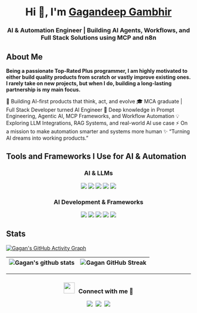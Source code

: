 <h1 align="center">Hi 👋, I'm <a href="https://github.com/gagandeepgambhir2" target="blank">
Gagandeep Gambhir</a></h1>
<h3 align="center">AI & Automation Engineer | Building AI Agents, Workflows, and Full Stack Solutions using MCP and n8n</h3>
<h2>About Me</h2>

****Being a passionate Top-Rated Plus programmer, I am highly motivated to either build quality products from scratch or vastly improve existing ones. I rarely take on new projects, but when I do, building a long-lasting partnership is my main focus.****

🤖 Building AI-first products that think, act, and evolve
🎓 MCA graduate | Full Stack Developer turned AI Engineer
🧠 Deep knowledge in Prompt Engineering, Agentic AI, MCP Frameworks, and Workflow Automation
💡 Exploring LLM Integrations, RAG Systems, and real-world AI use case
⚡ On a mission to make automation smarter and systems more human
✨ “Turning AI dreams into working products.”

<h2>Tools and Frameworks I Use for AI & Automation</h2>
<h3 align="center">AI & LLMs</h3>
<p align="center">
<a href="#">  <img src ='https://camo.githubusercontent.com/5644f88aebe629ef260750a6340cca58707110e7ca5e973649d9f794d72c1f30/68747470733a2f2f696d672e736869656c64732e696f2f62616467652f436861744750542d3734616139633f7374796c653d666f722d7468652d6261646765266c6f676f3d6f70656e6169266c6f676f436f6c6f723d7768697465'></a>
<a href="#">  <img src ='https://camo.githubusercontent.com/646b4e4acf6214c88b1ab5077fc2fbc419cd4493fcd921a4a957f61506e1cc26/68747470733a2f2f696d672e736869656c64732e696f2f62616467652f436c617564652d4331354633433f7374796c653d666f722d7468652d6261646765266c6f676f3d616e7468726f706963266c6f676f436f6c6f723d7768697465'></a>
<a href="#">  <img src ='https://camo.githubusercontent.com/551d24cd4e0fa0da0bfb7c4deebfc08d8b3f10444ec1ab5cb256d2e387a7fefb/68747470733a2f2f696d672e736869656c64732e696f2f62616467652f47656d696e692d3845373542323f7374796c653d666f722d7468652d6261646765266c6f676f3d676f6f676c6567656d696e69266c6f676f436f6c6f723d7768697465'></a>
<a href="#">  <img src ='https://camo.githubusercontent.com/98e8a999d75de61fc06a49e2101bff3004dc7a031d31e7649dacc13d60c7ecd1/68747470733a2f2f696d672e736869656c64732e696f2f62616467652f506572706c65786974792d3230423241413f7374796c653d666f722d7468652d6261646765266c6f676f3d706572706c6578697479266c6f676f436f6c6f723d7768697465'></a>
<a href="#">  <img src ='https://camo.githubusercontent.com/b1d8f5a246662210b5a6baa52c5e5d2efdf90e87b1a5bb8d48d652dafe5ef0c4/68747470733a2f2f696d672e736869656c64732e696f2f62616467652f48756767696e67253230466163652d4646443231453f7374796c653d666f722d7468652d6261646765266c6f676f3d68756767696e6766616365266c6f676f436f6c6f723d626c61636b'></a>
<br/>
</p>
<h3 align="center">AI Development & Frameworks</h3>
<p align="center">
<a href="#">  <img src ='https://camo.githubusercontent.com/54f58ab7faa973bfcf0786078c583c83f30a57a45b43628d2ae554738882eafe/68747470733a2f2f696d672e736869656c64732e696f2f62616467652f4c616e67436861696e2d3143333334383f7374796c653d666f722d7468652d6261646765266c6f676f3d6c616e67636861696e266c6f676f436f6c6f723d7768697465'></a>
<a href="#">  <img src ='https://camo.githubusercontent.com/4843568b9f263e1f583f0243cfdcd91b73959639f29f713d30fa3d7043de7011/68747470733a2f2f696d672e736869656c64732e696f2f62616467652f4c6c616d61496e6465782d3842354346363f7374796c653d666f722d7468652d6261646765266c6f676f3d6c6c616d61696e646578266c6f676f436f6c6f723d7768697465'></a>
<a href="#">  <img src ='https://camo.githubusercontent.com/5321071f60f2bf18c8a41848c906919095a4e78b14d1bc87dafffcfb59d858c8/68747470733a2f2f696d672e736869656c64732e696f2f62616467652f5079546f7263682d4545344332433f7374796c653d666f722d7468652d6261646765266c6f676f3d7079746f726368266c6f676f436f6c6f723d7768697465'></a>
<a href="#">  <img src ='https://camo.githubusercontent.com/f29537192b2a1d611b20ec3a4779e57424838bc7a9e5237efbb035c8e9f2cebd/68747470733a2f2f696d672e736869656c64732e696f2f62616467652f54656e736f72466c6f772d4646364630303f7374796c653d666f722d7468652d6261646765266c6f676f3d74656e736f72666c6f77266c6f676f436f6c6f723d7768697465'></a>
<a href="#">  <img src ='https://camo.githubusercontent.com/628cd831a0b9a4d8701016752fd9c2989cbe4e403871bc33254325a47c0a301f/68747470733a2f2f696d672e736869656c64732e696f2f62616467652f5472616e73666f726d6572732d4646443231453f7374796c653d666f722d7468652d6261646765266c6f676f3d68756767696e6766616365266c6f676f436f6c6f723d626c61636b'></a>
<br/>
</p>
<h2> Stats</h2>

[![Gagan's GitHub Activity Graph](https://activity-graph.herokuapp.com/graph?username=gagandeepgambhir2&theme=tokyonight)](https://git.io/praveenscience)

| ![Gagan's github stats](https://github-readme-stats.vercel.app/api?username=gagandeepgambhir2&show_icons=true&theme=tokyonight) | ![Gagan GitHub Streak](https://github-readme-streak-stats.herokuapp.com/?user=gagandeepgambhir2&theme=tokyonight) |
| --- | --- |


---
<h3 align="center" > <img src="https://media.giphy.com/media/iY8CRBdQXODJSCERIr/giphy.gif" width="30" height="30" style="margin-right: 10px;">Connect with me 🤝 </h3>
<p align="center">

 <div align="center"  class="icons-social">
        <a target="_blank" href="https://www.linkedin.com/in/gagandeep-gambhir-85a50645/">
			<img src="https://img.icons8.com/doodle/40/000000/linkedin--v2.png"></a>&nbsp;
		<a target="_blank" href="https://stackoverflow.com/users/6755791/gagandeep-gambhir">
				<img src="https://img.icons8.com/external-tal-revivo-color-tal-revivo/40/000000/external-stack-overflow-is-a-question-and-answer-site-for-professional-logo-color-tal-revivo.png"></a>&nbsp;
		<a target="_blank" href="https://www.upwork.com/freelancers/gagandeepgambhir2">
				<img src="https://img.icons8.com/external-tal-revivo-shadow-tal-revivo/40/external-upwork-a-global-freelancing-platform-where-professionals-connect-and-collaborate-remotely-logo-shadow-tal-revivo.png"></a>
      </div>

</p>

